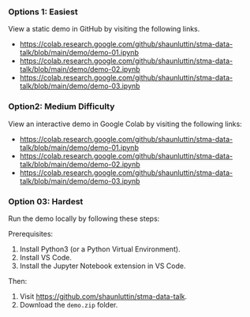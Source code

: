 ### Options 1: Easiest

View a static demo in GitHub by visiting the following links.

- https://colab.research.google.com/github/shaunluttin/stma-data-talk/blob/main/demo/demo-01.ipynb
- https://colab.research.google.com/github/shaunluttin/stma-data-talk/blob/main/demo/demo-02.ipynb
- https://colab.research.google.com/github/shaunluttin/stma-data-talk/blob/main/demo/demo-03.ipynb

### Option2: Medium Difficulty

View an interactive demo in Google Colab by visiting the following links:

- https://colab.research.google.com/github/shaunluttin/stma-data-talk/blob/main/demo/demo-01.ipynb
- https://colab.research.google.com/github/shaunluttin/stma-data-talk/blob/main/demo/demo-02.ipynb
- https://colab.research.google.com/github/shaunluttin/stma-data-talk/blob/main/demo/demo-03.ipynb

### Option 03: Hardest

Run the demo locally by following these steps:

Prerequisites:

1. Install Python3 (or a Python Virtual Environment).
1. Install VS Code.
1. Install the Jupyter Notebook extension in VS Code.

Then:

1. Visit https://github.com/shaunluttin/stma-data-talk.
2. Download the `demo.zip` folder.
